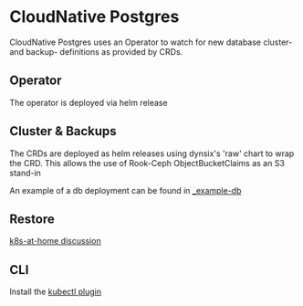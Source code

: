 # CloudNative Postgres

CloudNative Postgres uses an Operator to watch for new database cluster- and backup- definitions
as provided by CRDs.

## Operator

The operator is deployed via helm release

## Cluster & Backups

The CRDs are deployed as helm releases using dynsix's 'raw' chart to wrap the CRD.
This allows the use of Rook-Ceph ObjectBucketClaims as an S3 stand-in

An example of a db deployment can be found in [_example-db](_example-db/)

## Restore

[k8s-at-home discussion](https://discord.com/channels/673534664354430999/1036720267474509885)

## CLI

Install the [kubectl plugin](https://cloudnative-pg.io/documentation/1.15.1/cnpg-plugin/)
